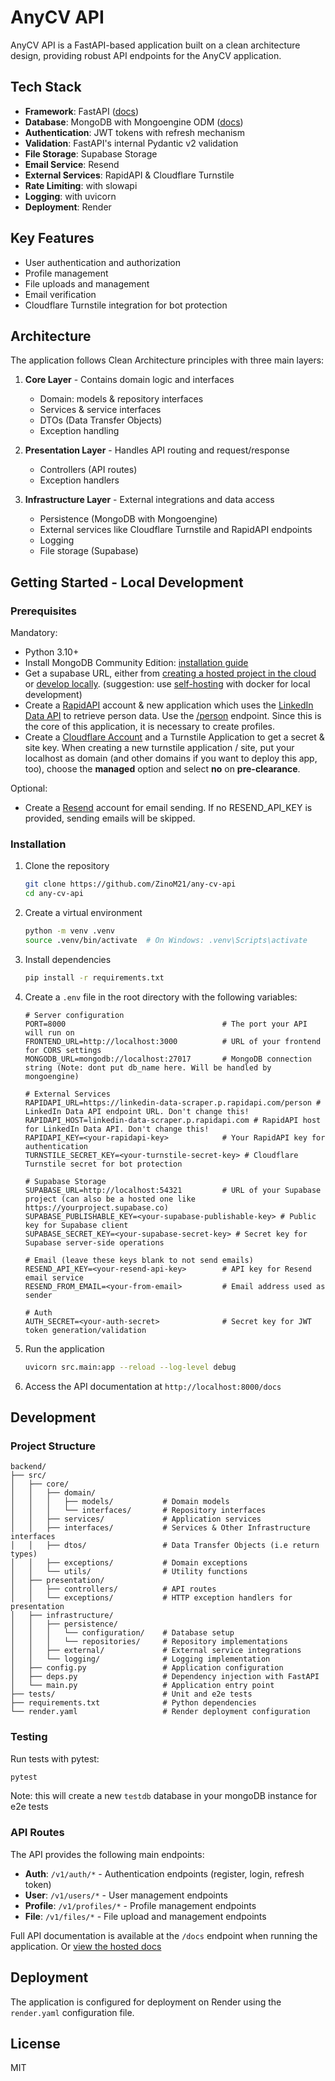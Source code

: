 # AnyCV API

AnyCV API is a FastAPI-based application built on a clean architecture design, providing robust API endpoints for the AnyCV application.

## Tech Stack

- **Framework**: FastAPI ([docs](https://fastapi.tiangolo.com/))
- **Database**: MongoDB with Mongoengine ODM ([docs](https://mongoengine.readthedocs.io/en/latest/index.html))
- **Authentication**: JWT tokens with refresh mechanism
- **Validation**: FastAPI's internal Pydantic v2 validation
- **File Storage**: Supabase Storage
- **Email Service**: Resend
- **External Services**: RapidAPI & Cloudflare Turnstile
- **Rate Limiting**: with slowapi
- **Logging**: with uvicorn
- **Deployment**: Render

## Key Features

- User authentication and authorization
- Profile management
- File uploads and management
- Email verification
- Cloudflare Turnstile integration for bot protection

## Architecture

The application follows Clean Architecture principles with three main layers:

1. **Core Layer** - Contains domain logic and interfaces

   - Domain: models & repository interfaces
   - Services & service interfaces
   - DTOs (Data Transfer Objects)
   - Exception handling

2. **Presentation Layer** - Handles API routing and request/response

   - Controllers (API routes)
   - Exception handlers

3. **Infrastructure Layer** - External integrations and data access
   - Persistence (MongoDB with Mongoengine)
   - External services like Cloudflare Turnstile and RapidAPI endpoints
   - Logging
   - File storage (Supabase)

## Getting Started - Local Development

### Prerequisites

Mandatory:

- Python 3.10+
- Install MongoDB Community Edition: [installation guide](https://www.mongodb.com/docs/manual/administration/install-community/)
- Get a supabase URL, either from [creating a hosted project in the cloud](https://supabase.com/) or [develop locally](https://supabase.com/docs/guides/local-development). (suggestion: use [self-hosting](https://supabase.com/docs/guides/self-hosting) with docker for local development)
- Create a [RapidAPI](https://rapidapi.com/) account & new application which uses the [LinkedIn Data API](https://rapidapi.com/mgujjargamingm/api/linkedin-data-scraper) to retrieve person data. Use the [/person](https://rapidapi.com/mgujjargamingm/api/linkedin-data-scraper/playground/apiendpoint_78e9b202-fd64-4c29-bc73-5cffbb11ee20) endpoint. Since this is the core of this application, it is necessary to create profiles.
- Create a [Cloudflare Account](https://www.cloudflare.com/) and a Turnstile Application to get a secret & site key. When creating a new turnstile application / site, put your localhost as domain (and other domains if you want to deploy this app, too), choose the **managed** option and select **no** on **pre-clearance**.

Optional:

- Create a [Resend](https://resend.com/home) account for email sending. If no RESEND_API_KEY is provided, sending emails will be skipped.

### Installation

1. Clone the repository

   ```bash
   git clone https://github.com/ZinoM21/any-cv-api
   cd any-cv-api
   ```

2. Create a virtual environment

   ```bash
   python -m venv .venv
   source .venv/bin/activate  # On Windows: .venv\Scripts\activate
   ```

3. Install dependencies

   ```bash
   pip install -r requirements.txt
   ```

4. Create a `.env` file in the root directory with the following variables:

   ```
   # Server configuration
   PORT=8000                                   # The port your API will run on
   FRONTEND_URL=http://localhost:3000          # URL of your frontend for CORS settings
   MONGODB_URL=mongodb://localhost:27017       # MongoDB connection string (Note: dont put db_name here. Will be handled by mongoengine)

   # External Services
   RAPIDAPI_URL=https://linkedin-data-scraper.p.rapidapi.com/person # LinkedIn Data API endpoint URL. Don't change this!
   RAPIDAPI_HOST=linkedin-data-scraper.p.rapidapi.com # RapidAPI host for LinkedIn Data API. Don't change this!
   RAPIDAPI_KEY=<your-rapidapi-key>            # Your RapidAPI key for authentication
   TURNSTILE_SECRET_KEY=<your-turnstile-secret-key> # Cloudflare Turnstile secret for bot protection

   # Supabase Storage
   SUPABASE_URL=http://localhost:54321         # URL of your Supabase project (can also be a hosted one like https://yourproject.supabase.co)
   SUPABASE_PUBLISHABLE_KEY=<your-supabase-publishable-key> # Public key for Supabase client
   SUPABASE_SECRET_KEY=<your-supabase-secret-key> # Secret key for Supabase server-side operations

   # Email (leave these keys blank to not send emails)
   RESEND_API_KEY=<your-resend-api-key>        # API key for Resend email service
   RESEND_FROM_EMAIL=<your-from-email>         # Email address used as sender

   # Auth
   AUTH_SECRET=<your-auth-secret>              # Secret key for JWT token generation/validation
   ```

5. Run the application

   ```bash
   uvicorn src.main:app --reload --log-level debug
   ```

6. Access the API documentation at `http://localhost:8000/docs`

## Development

### Project Structure

```
backend/
├── src/
│   ├── core/
│   │   ├── domain/
│   │   │   ├── models/           # Domain models
│   │   │   └── interfaces/       # Repository interfaces
│   │   ├── services/             # Application services
│   │   ├── interfaces/           # Services & Other Infrastructure interfaces
│   │   ├── dtos/                 # Data Transfer Objects (i.e return types)
│   │   ├── exceptions/           # Domain exceptions
│   │   └── utils/                # Utility functions
│   ├── presentation/
│   │   ├── controllers/          # API routes
│   │   └── exceptions/           # HTTP exception handlers for presentation
│   ├── infrastructure/
│   │   ├── persistence/
│   │   │   └── configuration/    # Database setup
│   │   │   └── repositories/     # Repository implementations
│   │   ├── external/             # External service integrations
│   │   └── logging/              # Logging implementation
│   ├── config.py                 # Application configuration
│   ├── deps.py                   # Dependency injection with FastAPI
│   └── main.py                   # Application entry point
├── tests/                        # Unit and e2e tests
├── requirements.txt              # Python dependencies
└── render.yaml                   # Render deployment configuration
```

### Testing

Run tests with pytest:

```bash
pytest
```

Note: this will create a new `testdb` database in your mongoDB instance for e2e tests

### API Routes

The API provides the following main endpoints:

- **Auth**: `/v1/auth/*` - Authentication endpoints (register, login, refresh token)
- **User**: `/v1/users/*` - User management endpoints
- **Profile**: `/v1/profiles/*` - Profile management endpoints
- **File**: `/v1/files/*` - File upload and management endpoints

Full API documentation is available at the `/docs` endpoint when running the application. Or [view the hosted docs](https://api.buildanycv.com/docs)

## Deployment

The application is configured for deployment on Render using the `render.yaml` configuration file.

## License

MIT
